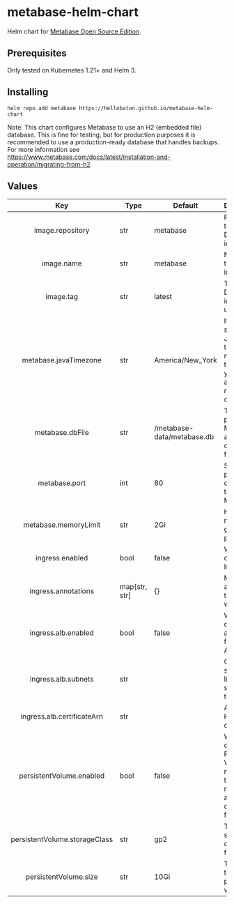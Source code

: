 # metabase-helm-chart

Helm chart for [Metabase Open Source Edition](https://www.metabase.com/start/oss/).

## Prerequisites

Only tested on Kubernetes 1.21+ and Helm 3.

## Installing

```
helm repo add metabase https://hellobaton.github.io/metabase-helm-chart
```

Note: This chart configures Metabase to use an H2 (embedded file) database. This is fine for testing, but for production purposes it is recommended to use a production-ready database that handles backups. For more information see https://www.metabase.com/docs/latest/installation-and-operation/migrating-from-h2

## Values

|              Key              | Type          | Default                    | Description                                                                                       |
|:-----------------------------:|---------------|----------------------------|---------------------------------------------------------------------------------------------------|
| image.repository              | str           | metabase                   | Repository to pull the Docker image from                                                          |
| image.name                    | str           | metabase                   | Name of the Docker image                                                                          |
| image.tag                     | str           | latest                     | Tag of the Docker image to use                                                                    |
| metabase.javaTimezone         | str           | America/New_York           | It's best to set your Java timezone to match the timezone you'd like all your reports to come in. |
| metabase.dbFile               | str           | /metabase-data/metabase.db | The local path to the Metabase application database file                                          |
| metabase.port                 | int           | 80                         | Service port for connecting to Metabase                                                           |
| metabase.memoryLimit          | str           | 2Gi                        | How much memory to grant the pod to use                                                           |
| ingress.enabled               | bool          | false                      | Whether to create an Ingress                                                                      |
| ingress.annotations           | map[str, str] | {}                         | Map to annotate the Ingress with                                                                  |
| ingress.alb.enabled           | bool          | false                      | Whether to create the annotations for an AWS ALB                                                  |
| ingress.alb.subnets           | str           |                            | Comma-separated list of subnets for the ALB                                                       |
| ingress.alb.certificateArn    | str           |                            | ARN for an HTTPS certificate                                                                      |
| persistentVolume.enabled      | bool          | false                      | Whether to create a Persistent Volume for mounting the metabase application database file         |
| persistentVolume.storageClass | str           | gp2                        | The storage class to use for the PVC                                                              |
| persistentVolume.size         | str           | 10Gi                       | The size of the persistent volume                                                                 |